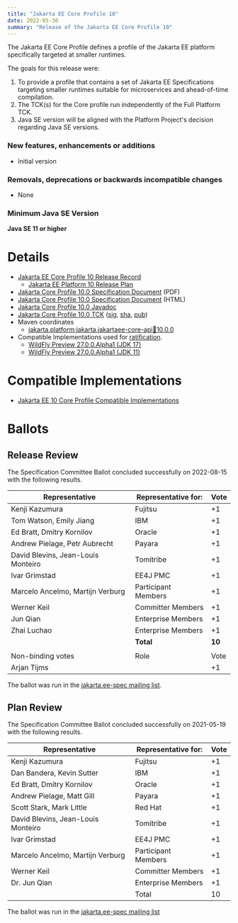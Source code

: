 ```yaml
---
title: "Jakarta EE Core Profile 10"
date: 2022-05-30
summary: "Release of the Jakarta EE Core Profile 10"
---
```

The Jakarta EE Core Profile defines a profile of the Jakarta EE platform specifically targeted at smaller runtimes.

The goals for this release were:
1. To provide a profile that contains a set of Jakarta EE Specifications targeting smaller runtimes suitable for microservices and ahead-of-time compilation.
2. The TCK(s) for the Core profile run independently of the Full Platform TCK.
3. Java SE version will be aligned with the Platform Project's decision regarding Java SE versions.

### New features, enhancements or additions
<!-- List here -->
* Initial version

### Removals, deprecations or backwards incompatible changes
<!-- List here -->
* None

### Minimum Java SE Version
<!-- Specify the minimum required Java SE version for this specification -->
**Java SE 11 or higher**

# Details

* [Jakarta EE Core Profile 10 Release Record](https://projects.eclipse.org/projects/ee4j.jakartaee-platform/releases/core-profile-10)
    * [Jakarta EE Platform 10 Release Plan](https://eclipse-ee4j.github.io/jakartaee-platform/jakartaee10/JakartaEE10ReleasePlan)
* [Jakarta Core Profile 10.0 Specification Document](jakarta-coreprofile-spec-10.0.pdf) (PDF)
* [Jakarta Core Profile 10.0 Specification Document](jakarta-coreprofile-spec-10.0.html) (HTML)
* [Jakarta Core Profile 10.0 Javadoc](./apidocs)
* [Jakarta Core Profile 10.0 TCK](https://download.eclipse.org/jakartaee/coreprofile/10/jakarta-coreprofile-10.0.0.zip)
  ([sig](https://download.eclipse.org/jakartaee/coreprofile/10/jakarta-coreprofile-10.0.0.zip.sig),
  [sha](https://download.eclipse.org/jakartaee/coreprofile/10/jakarta-coreprofile-10.0.0.zip.sha256),
  [pub](https://jakarta.ee/specifications/jakartaee-spec-committee.pub))
* Maven coordinates
    * [jakarta.platform:jakarta.jakartaee-core-api:jar:10.0.0](https://search.maven.org/artifact/jakarta.platform/jakartaee-core-api/10.0.0/jar)
* Compatible Implementations used for [ratification](https://www.eclipse.org/projects/efsp/?version=1.2#efsp-ratification).
  * [WildFly Preview 27.0.0.Alpha1 (JDK 17)](https://github.com/wildfly/wildfly/releases/download/27.0.0.Alpha1/wildfly-preview-27.0.0.Alpha1.zip)
  * [WildFly Preview 27.0.0.Alpha1 (JDK 11)](https://github.com/wildfly/wildfly/releases/download/27.0.0.Alpha1/wildfly-preview-27.0.0.Alpha1.zip)

# Compatible Implementations
* [Jakarta EE 10 Core Profile Compatible Implementations](https://jakarta.ee/compatibility/certification/10/)

# Ballots

## Release Review

The Specification Committee Ballot concluded successfully on 2022-08-15 with the following results.

| Representative                                 | Representative for: | Vote    |
|------------------------------------------------|---------------------|---------|
| Kenji Kazumura                                 | Fujitsu             |    +1   |
| Tom Watson, Emily Jiang                        | IBM                 |    +1   |
| Ed Bratt, Dmitry Kornilov                      | Oracle              |    +1   |
| Andrew Pielage, Petr Aubrecht                  | Payara              |    +1   |
| David Blevins, Jean-Louis Monteiro             | Tomitribe           |    +1   |
| Ivar Grimstad                                  | EE4J PMC            |    +1   |
| Marcelo Ancelmo, Martijn Verburg               | Participant Members |    +1   |
| Werner Keil                                    | Committer Members   |    +1   |
| Jun Qian                                       | Enterprise Members  |    +1   |
| Zhai Luchao                                    | Enterprise Members  |    +1   |
|                                                | **Total**           |  **10** |
|                                                                                |
| Non-binding votes                              | Role                |   Vote  |
| Arjan Tijms                                    |                     |    +1   |

The ballot was run in the [jakarta.ee-spec mailing list](https://www.eclipse.org/lists/jakarta.ee-spec/msg02712.html).

## Plan Review

The Specification Committee Ballot concluded successfully on 2021-05-19 with the following results.

| Representative                                 | Representative for: | Vote |
|------------------------------------------------|---------------------|------|
| Kenji Kazumura                                 | Fujitsu             |  +1    |
| Dan Bandera, Kevin Sutter                      | IBM                 |  +1    |
| Ed Bratt, Dmitry Kornilov                      | Oracle              |  +1   |
| Andrew Pielage, Matt Gill                      | Payara              |  +1    |
| Scott Stark, Mark Little                       | Red Hat             |  +1    |
| David Blevins, Jean-Louis Monteiro             | Tomitribe           |  +1    |
| Ivar Grimstad                                  | EE4J PMC            |  +1    |
| Marcelo Ancelmo, Martijn Verburg               | Participant Members |  +1    |
| Werner Keil                                    | Committer Members   |  +1    |
| Dr. Jun Qian                                   | Enterprise Members  |  +1    |
|                                                | Total               |  10  |

The ballot was run in the [jakarta.ee-spec mailing list](https://www.eclipse.org/lists/jakarta.ee-spec/msg01679.html)
